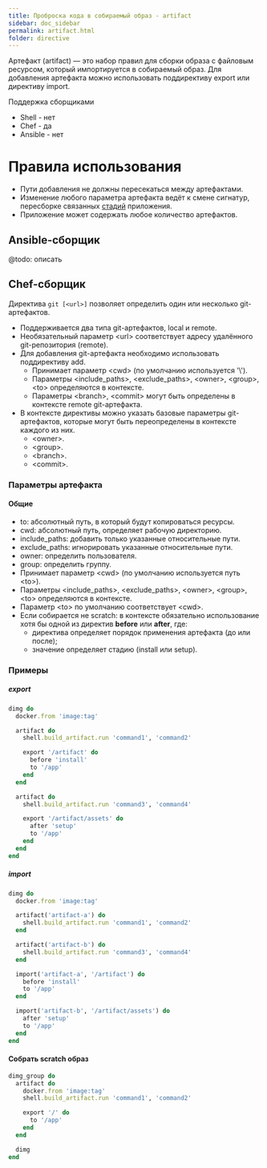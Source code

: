 ```yaml
---
title: Проброска кода в собираемый образ - artifact
sidebar: doc_sidebar
permalink: artifact.html
folder: directive
---
```


Артефакт (artifact) — это набор правил для сборки образа с файловым ресурсом, который импортируется в собираемый образ.
Для добавления артефакта можно использовать поддирективу export или директиву import.

Поддержка сборщиками

- Shell - нет
- Chef - да
- Ansible - нет

# Правила использования

* Пути добавления не должны пересекаться между артефактами.
* Изменение любого параметра артефакта ведёт к смене сигнатур, пересборке связанных [стадий](stages.html#стадия) приложения.
* Приложение может содержать любое количество артефактов.

## Ansible-сборщик

@todo: описать

## Chef-сборщик

Директива `git [<url>]` позволяет определить один или несколько git-артефактов.

* Поддерживается два типа git-артефактов, local и remote.
* Необязательный параметр \<url\> соответствует адресу удалённого git-репозитория (remote).
* Для добавления git-артефакта необходимо использовать поддирективу add.
  * Принимает параметр \<cwd\> (по умолчанию используется '\\').
  * Параметры \<include_paths\>, \<exclude_paths\>, \<owner\>, \<group\>, \<to\> определяются в контексте.
  * Параметры \<branch\>, \<commit\> могут быть определены в контексте remote git-артефакта.
* В контексте директивы можно указать базовые параметры git-артефактов, которые могут быть переопределены в контексте каждого из них.
  * \<owner\>.
  * \<group\>.
  * \<branch\>.
  * \<commit\>.

### Параметры артефакта

#### Общие
* to: абсолютный путь, в который будут копироваться ресурсы.
* cwd: абсолютный путь, определяет рабочую директорию.
* include_paths: добавить только указанные относительные пути.
* exclude_paths: игнорировать указанные относительные пути.
* owner: определить пользователя.
* group: определить группу.
* Принимает параметр \<cwd\> (по умолчанию используется путь \<to\>).
* Параметры \<include_paths\>, \<exclude_paths\>, \<owner\>, \<group\>, \<to\> определяются в контексте.
* Параметр \<to\> по умолчанию соответствует \<cwd\>.
* Если собирается не scratch: в контексте обязательно использование хотя бы одной из директив **before** или **after**, где:
    * директива определяет порядок применения артефакта (до или после);
    * значение определяет стадию (install или setup).

### Примеры

##### export
```ruby
dimg do
  docker.from 'image:tag'

  artifact do
    shell.build_artifact.run 'command1', 'command2'

    export '/artifact' do
      before 'install'
      to '/app'
    end
  end

  artifact do
    shell.build_artifact.run 'command3', 'command4'

    export '/artifact/assets' do
      after 'setup'
      to '/app'
    end
  end
end
```

##### import
```ruby
dimg do
  docker.from 'image:tag'

  artifact('artifact-a') do
    shell.build_artifact.run 'command1', 'command2'
  end

  artifact('artifact-b') do
    shell.build_artifact.run 'command3', 'command4'
  end

  import('artifact-a', '/artifact') do
    before 'install'
    to '/app'
  end

  import('artifact-b', '/artifact/assets') do
    after 'setup'
    to '/app'
  end
end
```

#### Собрать scratch образ
```ruby
dimg_group do
  artifact do
    docker.from 'image:tag'
    shell.build_artifact.run 'command1', 'command2'

    export '/' do
      to '/app'
    end
  end

  dimg
end
```
